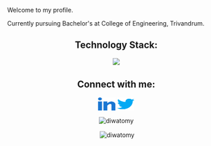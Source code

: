 


Welcome to my profile. 

Currently pursuing Bachelor's at College of Engineering, Trivandrum.


<h2 align="center">Technology Stack: </h2>
<p align="center">
  <a href="https://skillicons.dev">
    <img src="https://skillicons.dev/icons?i=git,python,vim,bash,linux,vscode,html,github,java,javascript,c,cpp,css,mongodb,nodejs,figma,expressjs,gitlab&perline=6" />
  </a>
</p>
<h2 align="center">Connect with me:</h2>
<p align="center">
  <a href="https://www.linkedin.com/in/diwatomy" target="_blank"><img align="center"
  src="assets/linked-in-alt.svg"      alt="Diwa" height="30" width="40" /></a>
<a href="https://twitter.com/_s3rval_" target="_blank"><img align="center"
      src="assets/twitter.svg"
      alt="serval19" height="30" width="40"/></a>

<p align="center"><img align="center" src="https://github-readme-stats.vercel.app/api/top-langs?username=serval19&show_icons=true&locale=en&layout=compact" alt="diwatomy" /></p>

<p align="center">&nbsp;<img align="center" src="https://github-readme-stats.vercel.app/api?username=serval19&show_icons=true&locale=en" alt="diwatomy" /></p>


